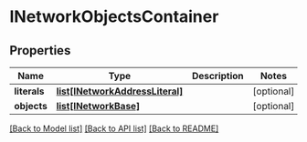 # INetworkObjectsContainer

## Properties
Name | Type | Description | Notes
------------ | ------------- | ------------- | -------------
**literals** | [**list[INetworkAddressLiteral]**](INetworkAddressLiteral.md) |  | [optional] 
**objects** | [**list[INetworkBase]**](INetworkBase.md) |  | [optional] 

[[Back to Model list]](../README.md#documentation-for-models) [[Back to API list]](../README.md#documentation-for-api-endpoints) [[Back to README]](../README.md)


